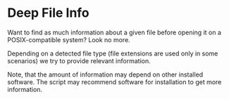 # Deep File Info

Want to find as much information about a given file before opening it on a POSIX-compatible system? Look no more.

Depending on a detected file type (file extensions are used only in some scenarios) we try to provide relevant information.

Note, that the amount of information may depend on other installed software. The script may recommend software for installation to get more information.
